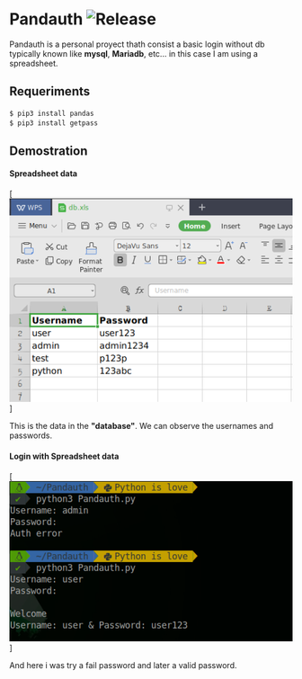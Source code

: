# Pandauth ![Release](https://img.shields.io/badge/Release-v1.0-red.svg)

Pandauth is a personal proyect thath consist a basic login without db typically known like **mysql**, **Mariadb**, etc...
in this case I am using a spreadsheet.

## Requeriments

```bash
$ pip3 install pandas
$ pip3 install getpass
```
## Demostration

#### Spreadsheet data

[![xls data](https://raw.githubusercontent.com/n0obit4/Pandauth/master/Pictures/xls.png)]

This is the data in the **"database"**. We can observe the usernames and passwords.

#### Login with Spreadsheet data

[![login demostration](https://raw.githubusercontent.com/n0obit4/Pandauth/master/Pictures/login.png)]

And here i was try a fail password and later a valid password. 
